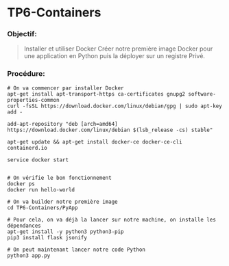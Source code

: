 # TP6-Containers


### Objectif:


> Installer et utiliser Docker
> Créer notre première image Docker pour une application en Python puis la déployer sur un registre Privé. 

### Procédure:

```
# On va commencer par installer Docker
apt-get install apt-transport-https ca-certificates gnupg2 software-properties-common
curl -fsSL https://download.docker.com/linux/debian/gpg | sudo apt-key add -

add-apt-repository "deb [arch=amd64] https://download.docker.com/linux/debian $(lsb_release -cs) stable"

apt-get update && apt-get install docker-ce docker-ce-cli containerd.io

service docker start


# On vérifie le bon fonctionnement 
docker ps
docker run hello-world

# On va builder notre première image
cd TP6-Containers/PyApp

# Pour cela, on va déjà la lancer sur notre machine, on installe les dépendances
apt-get install -y python3 python3-pip
pip3 install flask jsonify

# On peut maintenant lancer notre code Python
python3 app.py
```


